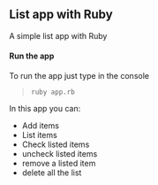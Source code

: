 ## List app with Ruby

A simple list app with Ruby

#### Run the app

To run the app just type in the console
> `ruby app.rb`

In this app you can:
- Add items
- List items
- Check listed items
- uncheck listed items
- remove a listed item
- delete all the list
